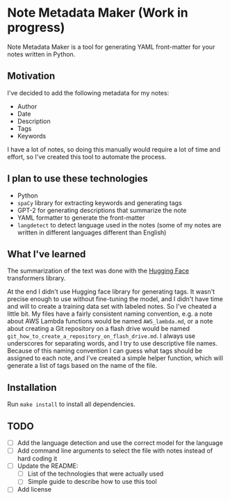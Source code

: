 # Note Metadata Maker (Work in progress)

Note Metadata Maker is a tool for generating YAML front-matter for your notes written in Python.

## Motivation

I've decided to add the following metadata for my notes:
- Author
- Date
- Description
- Tags
- Keywords

I have a lot of notes, so doing this manually would require a lot of time and effort, so I've created this tool to automate the process.

## I plan to use these technologies

- Python
- `spaCy` library for extracting keywords and generating tags
- GPT-2 for generating descriptions that summarize the note 
- YAML formatter to generate the front-matter
- `langdetect` to detect language used in the notes (some of my notes are written in different languages different than English)

## What I've learned

The summarization of the text was done with the [Hugging Face](https://huggingface.co/) transformers library. 

At the end I didn't use Hugging face library for generating tags. It wasn't precise enough to use without fine-tuning the model, and I didn't have time and will to create a training data set with labeled notes. So I've cheated a little bit. My files have a fairly consistent naming convention, e.g. a note about AWS  Lambda functions would be named `AWS_lambda.md`, or a note about creating a Git repository on a flash drive would be named `git_how_to_create_a_repository_on_flash_drive.md`. I always use underscores for separating words, and I try to use descriptive file names. Because of this naming convention I can guess what tags should be assigned to each note, and I've created a simple helper function, which will generate a list of tags based on the name of the file.

## Installation

Run `make install` to install all dependencies.

## TODO

- [ ] Add the language detection and use the correct model for the language
- [ ] Add command line arguments to select the file with notes instead of hard coding it
- [ ] Update the README:
  - [ ] List of the technologies that were actually used
  - [ ] Simple guide to describe how to use this tool
- [ ] Add license
